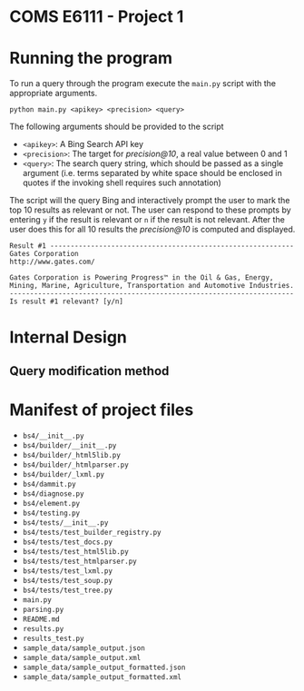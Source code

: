 COMS E6111 - Project 1
======================

# Running the program
To run a query through the program execute the `main.py` script with the
appropriate arguments.
```
python main.py <apikey> <precision> <query>
```
The following arguments should be provided to the script
* `<apikey>`: A Bing Search API key
* `<precision>`: The target for _precision@10_, a real value between 0 and 1
* `<query>`: The search query string, which should be passed as a single
argument (i.e. terms separated by white space should be enclosed in quotes if
the invoking shell requires such annotation)

The script will the query Bing and interactively prompt the user to mark the top
10 results as relevant or not.  The user can respond to these prompts by
entering `y` if the result is relevant or `n` if the result is not relevant.
After the user does this for all 10 results the _precision@10_ is computed and
displayed.

```
Result #1 ------------------------------------------------------------
Gates Corporation
http://www.gates.com/

Gates Corporation is Powering Progress™ in the Oil & Gas, Energy,
Mining, Marine, Agriculture, Transportation and Automotive Industries.
----------------------------------------------------------------------
Is result #1 relevant? [y/n]
```


# Internal Design

## Query modification method

# Manifest of project files
* `bs4/__init__.py`
* `bs4/builder/__init__.py`
* `bs4/builder/_html5lib.py`
* `bs4/builder/_htmlparser.py`
* `bs4/builder/_lxml.py`
* `bs4/dammit.py`
* `bs4/diagnose.py`
* `bs4/element.py`
* `bs4/testing.py`
* `bs4/tests/__init__.py`
* `bs4/tests/test_builder_registry.py`
* `bs4/tests/test_docs.py`
* `bs4/tests/test_html5lib.py`
* `bs4/tests/test_htmlparser.py`
* `bs4/tests/test_lxml.py`
* `bs4/tests/test_soup.py`
* `bs4/tests/test_tree.py`
* `main.py`
* `parsing.py`
* `README.md`
* `results.py`
* `results_test.py`
* `sample_data/sample_output.json`
* `sample_data/sample_output.xml`
* `sample_data/sample_output_formatted.json`
* `sample_data/sample_output_formatted.xml`
